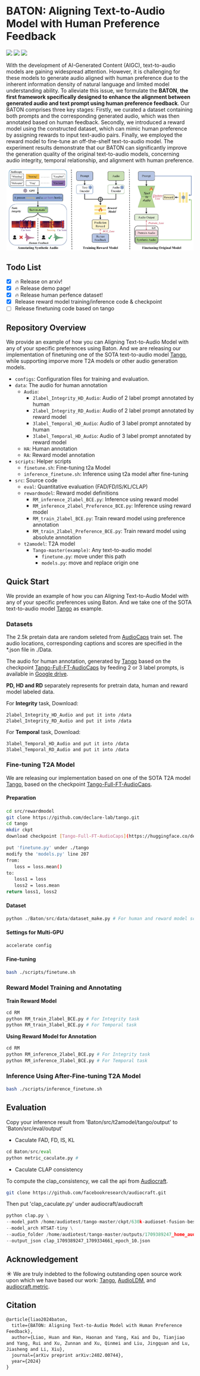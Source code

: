 # BATON: Aligning Text-to-Audio Model with Human Preference Feedback

<a href="https://arxiv.org/abs/2402.00744"><img src="https://img.shields.io/badge/ArXiv-2402.00744-brightgreen"></a> 
<a href="https://baton2024.github.io/"><img src="https://img.shields.io/badge/Demo-BATON-purple"></a>
<a href="https://drive.google.com/drive/folders/1dzsvxn6XLcqhi19n2kzk1jzD1ZnlbM4T?usp=sharing"><img src="https://img.shields.io/badge/Dataset-Prefernce-blue"></a>

With the development of AI-Generated Content (AIGC), text-to-audio models are gaining widespread attention. However, it is challenging for these models to generate audio aligned with human preference due to the inherent information density of natural language and limited model understanding ability. To alleviate this issue, we formulate the **BATON**, **the first framework specifically designed to enhance the alignment between generated audio and text prompt using human preference feedback**. Our BATON comprises three key stages: Firstly, we curated a dataset containing both prompts and the corresponding generated audio, which was then annotated based on human feedback. 
Secondly, we introduced a reward model using the constructed dataset, which can mimic human preference by assigning rewards to input text-audio pairs. Finally, we employed the reward model to fine-tune an off-the-shelf text-to-audio model. The experiment results demonstrate that our BATON can significantly improve the generation quality of the original text-to-audio models, concerning audio integrity, temporal relationship, and alignment with human preference.

![Example Image](assets/pipeline.png)

## Todo List
- [x] 🔥 Release on arxiv!
- [x] 🔥 Release demo page!
- [x] 🔥 Release human perfence dataset!
- [x] Release reward model training/inference code & checkpoint
- [ ] Release finetuning code based on tango

## Repository Overview
We provide an example of how you can Aligning Text-to-Audio Model with any of your specific preferences using Baton. And we are releasing our implementation of finetuning one of the SOTA text-to-audio model [Tango](https://github.com/declare-lab/tango), while supporting imporve more T2A models or other audio generation models.

* `configs`: Configuration files for training and evaluation.
* `data`: The audio for human annotation
    * `Audio`:
        * `2label_Integrity_HD_Audio`: Audio of 2 label prompt annotated by human
        * `2label_Integrity_RD_Audio`: Audio of 2 label prompt annotated by reward model
        * `3label_Temporal_HD_Audio`: Audio of 3 label prompt annotated by human
        * `3label_Temporal_HD_Audio`: Audio of 3 label prompt annotated by reward model
    * `HA`: Human annotation
    * `RA`: Reward model annotation
* `scripts`: Helper scripts
    * `finetune.sh`: Fine-tuning t2a Model
    * `inference_finetune.sh`: Inference using t2a model after fine-tuning
* `src`: Source code
    * `eval`: Quantitative evaluation (FAD/FD/IS/KL/CLAP)
    * `rewardmodel`: Reward model definitions
        * `RM_inference_2label_BCE.py`: Inference using reward model
        * `RM_inference_2label_Preference_BCE.py`: Inference using reward model
        * `RM_train_2label_BCE.py`: Train reward model using preference annotation
        * `RM_train_2label_Preference_BCE.py`: Train reward model using absolute annotation
    * `t2amodel`: T2A model
        * `Tango-master(example)`: Any text-to-audio model
            * `finetune.py`: move under this path
            * `models.py`: move and replace origin one


## Quick Start
We provide an example of how you can Aligning Text-to-Audio Model with any of your specific preferences using Baton. And we take one of the SOTA text-to-audio model [Tango](https://github.com/declare-lab/tango) as example.


### Datasets

The 2.5k pretain data are random seleted from [AudioCaps](https://github.com/cdjkim/audiocaps) train set. The audio locations, corresponding captions and scores are specified in the *.json file in ./Data.

The audio for human annotation, generated by [Tango](https://github.com/declare-lab/tango) based on the checkpoint [Tango-Full-FT-AudioCaps](https://huggingface.co/declare-lab/tango-full-ft-audiocaps) by feeding 2 or 3 label prompts, is available in [Google drive](https://drive.google.com/drive/folders/1dzsvxn6XLcqhi19n2kzk1jzD1ZnlbM4T?usp=sharing).

**PD, HD and RD** separately represents for pretrain data, human and reward model labeled data.

For **Integrity** task, Download:

    2label_Integrity_HD_Audio and put it into /data
    2label_Integrity_RD_Audio and put it into /data

For **Temporal** task, Download:

    3label_Temporal_HD_Audio and put it into /data
    3label_Temporal_RD_Audio and put it into /data

### Fine-tuning T2A Model

We are releasing our implementation based on one of the SOTA T2A model [Tango](https://github.com/declare-lab/tango), based on the checkpoint [Tango-Full-FT-AudioCaps](https://huggingface.co/declare-lab/tango-full-ft-audiocaps). 

#### Preparation

```bash
cd src/rewardmodel
git clone https://github.com/declare-lab/tango.git
cd tango
mkdir ckpt
download checkpoint [Tango-Full-FT-AudioCaps](https://huggingface.co/declare-lab/tango-full-ft-audiocaps) and put it under ckpt
```

```bash
put 'finetune.py' under ./tango
modify the 'models.py' line 207
from:
   loss = loss.mean()
to:
   loss1 = loss
   loss2 = loss.mean
return loss1, loss2 
```

#### Dataset
```python
python ./Baton/src/data/dataset_make.py # For human and reward model score
```

#### Settings for Multi-GPU
```bash
accelerate config
```

#### Fine-tuning
```bash
bash ./scripts/finetune.sh
```

### Reward Model Training and Annotating

**Train Reward Model**
```python
cd RM
python RM_train_2label_BCE.py # For Integrity task
python RM_train_3label_BCE.py # For Temporal task
```

**Using Reward Model for Annotation**
```python
cd RM
python RM_inference_2label_BCE.py # For Integrity task
python RM_inference_3label_BCE.py # For Temporal task
```

### Inference Using After-Fine-tuning T2A Model
```bash
bash ./scripts/inference_finetune.sh
```

## Evaluation
Copy your inference result from 'Baton/src/t2amodel/tango/output' to 'Baton/src/eval/output'

- Caculate FAD, FD, IS, KL

```python
cd Baton/src/eval
python metric_caculate.py # 
```
- Caculate CLAP consistency

To compute the clap_consistency, we call the api from [Audiocraft](https://facebookresearch.github.io/audiocraft/api_docs/audiocraft/metrics/clap_consistency.html). 

```bash
git clone https://github.com/facebookresearch/audiocraft.git
```
Then put 'clap_caculate.py' under audiocraft/audiocraft

```python
python clap.py \
--model_path /home/audiotest/tango-master/ckpt/630k-audioset-fusion-best.pt \
--model_arch HTSAT-tiny \
--audio_folder /home/audiotest/tango-master/outputs/1709389247_home_audiotest_tango-master_saved_1709334661_epoch_10_steps_200_guidance_3.0/rank_1 \
--output_json clap_1709389247_1709334661_epoch_10.json
```

## Acknowledgement
☀️ We are truly indebted to the following outstanding open source work upon which we have based our work: [Tango](https://github.com/declare-lab/tango), [AudioLDM](https://github.com/haoheliu/AudioLDM-training-finetuning), and [audiocraft.metric](https://facebookresearch.github.io/audiocraft/api_docs/audiocraft/metrics/index.html).

## Citation

```
@article{liao2024baton,
  title={BATON: Aligning Text-to-Audio Model with Human Preference Feedback},
  author={Liao, Huan and Han, Haonan and Yang, Kai and Du, Tianjiao and Yang, Rui and Xu, Zunnan and Xu, Qinmei and Liu, Jingquan and Lu, Jiasheng and Li, Xiu},
  journal={arXiv preprint arXiv:2402.00744},
  year={2024}
}
```





